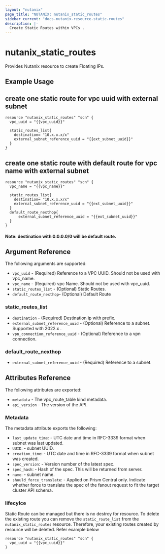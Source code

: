 ```yaml
---
layout: "nutanix"
page_title: "NUTANIX: nutanix_static_routes"
sidebar_current: "docs-nutanix-resource-static-routes"
description: |-
  Create Static Routes within VPCs .
---
```


# nutanix_static_routes

Provides Nutanix resource to create Floating IPs. 

## Example Usage

## create one static route for vpc uuid with external subnet

```hcl
resource "nutanix_static_routes" "scn" {
  vpc_uuid = "{{vpc_uuid}}"

  static_routes_list{
    destination= "10.x.x.x/x"
    external_subnet_reference_uuid = "{{ext_subnet_uuid}}" 
  }
}
```


## create one static route with default route for vpc name with external subnet

```hcl
resource "nutanix_static_routes" "scn" {
  vpc_name = "{{vpc_name}}"

  static_routes_list{
    destination= "10.x.x.x/x"
    external_subnet_reference_uuid = "{{ext_subnet_uuid}}" 
  }
  default_route_nexthop{
	  external_subnet_reference_uuid = "{{ext_subnet_uuid}}"
  }
}
```

#### Note: destination with 0.0.0.0/0 will be default route. 

## Argument Reference

The following arguments are supported:

* `vpc_uuid` - (Required) Reference to a VPC UUID. Should not be used with vpc_name.
* `vpc_name` - (Required) vpc Name. Should not be used with vpc_uuid. 
* `static_routes_list` - (Optional) Static Routes. 
* `default_route_nexthop`- (Optional) Default Route

### static_routes_list

* `destination` - (Required) Destination ip with prefix. 
* `external_subnet_reference_uuid` - (Optional) Reference to a subnet. Supported with 2022.x . 
* `vpn_connection_reference_uuid` - (Optional) Reference to a vpn connection.


### default_route_nexthop
* `external_subnet_reference_uuid` - (Required) Reference to a subnet.

## Attributes Reference

The following attributes are exported:

* `metadata` - The vpc_route_table kind metadata.
* `api_version` - The version of the API.

### Metadata

The metadata attribute exports the following:

* `last_update_time`: - UTC date and time in RFC-3339 format when subnet was last updated.
* `UUID`: - subnet UUID.
* `creation_time`: - UTC date and time in RFC-3339 format when subnet was created.
* `spec_version`: - Version number of the latest spec.
* `spec_hash`: - Hash of the spec. This will be returned from server.
* `name`: - subnet name.
* `should_force_translate`: - Applied on Prism Central only. Indicate whether force to translate the spec of the fanout request to fit the target cluster API schema.

### lifecylce

Static Route can be managed but there is no destroy for resource. To delete the existing route you can remove the `static_route_list` from the `nutanix_static_routes` resource. Therefore, your existing routes created by resource will be deleted.  Refer example below

```hcl
resource "nutanix_static_routes" "scn" {
  vpc_uuid = "{{vpc_uuid}}"
}
```